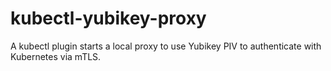 # kubectl-yubikey-proxy
A kubectl plugin starts a local proxy to use Yubikey PIV to authenticate with Kubernetes via mTLS.
